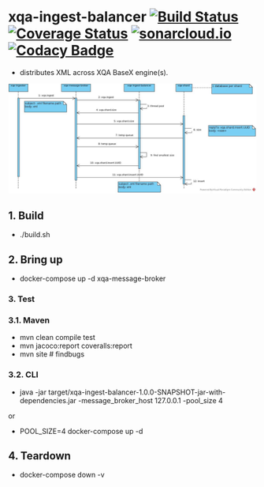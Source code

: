 # xqa-ingest-balancer [![Build Status](https://travis-ci.org/jameshnsears/xqa-ingest-balancer.svg?branch=master)](https://travis-ci.org/jameshnsears/xqa-ingest-balancer) [![Coverage Status](https://coveralls.io/repos/github/jameshnsears/xqa-ingest-balancer/badge.svg?branch=master)](https://coveralls.io/github/jameshnsears/xqa-ingest-balancer?branch=master) [![sonarcloud.io](https://sonarcloud.io/api/project_badges/measure?project=jameshnsears_xqa-ingest-balancer&metric=alert_status)](https://sonarcloud.io/dashboard?id=jameshnsears_xqa-ingest-balancer) [![Codacy Badge](https://api.codacy.com/project/badge/Grade/d2624e3cf96045fcb31003094b591fc3)](https://www.codacy.com/app/jameshnsears/xqa-ingest-balancer?utm_source=github.com&amp;utm_medium=referral&amp;utm_content=jameshnsears/xqa-ingest-balancer&amp;utm_campaign=Badge_Grade)
* distributes XML across XQA BaseX engine(s).

![High Level Design](https://github.com/jameshnsears/xqa-documentation/blob/master/uml/ingest-balancer-sequence-diagram.jpg)

## 1. Build
* ./build.sh

## 2. Bring up
* docker-compose up -d xqa-message-broker

### 3. Test

### 3.1. Maven
* mvn clean compile test
* mvn jacoco:report coveralls:report
* mvn site  # findbugs

### 3.2. CLI
* java -jar target/xqa-ingest-balancer-1.0.0-SNAPSHOT-jar-with-dependencies.jar -message_broker_host 127.0.0.1 -pool_size 4

or

* POOL_SIZE=4 docker-compose up -d

## 4. Teardown
* docker-compose down -v